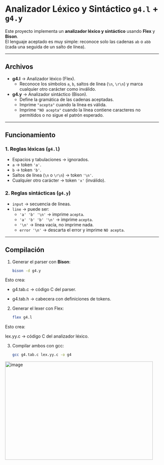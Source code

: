 # Analizador Léxico y Sintáctico `g4.l` + `g4.y`

Este proyecto implementa un **analizador léxico y sintáctico** usando **Flex** y **Bison**.  
El lenguaje aceptado es muy simple: reconoce solo las cadenas `ab` o `abb` (cada una seguida de un salto de línea).  

---

##  Archivos

- **g4.l** → Analizador léxico (Flex).
  - Reconoce los símbolos `a`, `b`, saltos de línea (`\n`, `\r\n`) y marca cualquier otro carácter como inválido.
- **g4.y** → Analizador sintáctico (Bison).
  - Define la gramática de las cadenas aceptadas.
  - Imprime `"acepta"` cuando la línea es válida.
  - Imprime `"NO acepta"` cuando la línea contiene caracteres no permitidos o no sigue el patrón esperado.

---

##  Funcionamiento

### 1. **Reglas léxicas (`g4.l`)**
- Espacios y tabulaciones → ignorados.  
- `a` → token `'a'`.  
- `b` → token `'b'`.  
- Saltos de línea (`\n` o `\r\n`) → token `'\n'`.  
- Cualquier otro carácter → token `'x'` (inválido).  

### 2. **Reglas sintácticas (`g4.y`)**
- `input` → secuencia de líneas.  
- `line` → puede ser:
  - `'a' 'b' '\n'` → imprime `acepta`.  
  - `'a' 'b' 'b' '\n'` → imprime `acepta`.  
  - `'\n'` → línea vacía, no imprime nada.  
  - `error '\n'` → descarta el error y imprime `NO acepta`.  

---

##  Compilación

1. Generar el parser con **Bison**:
   ```bash
   bison -d g4.y

Esto crea:
- g4.tab.c → código C del parser.

- g4.tab.h → cabecera con definiciones de tokens.

2. Generar el lexer con Flex:
   ```bash
   flex g4.l

Esto crea:

lex.yy.c → código C del analizador léxico.

3. Compilar ambos con gcc:
   ```bash
   gcc g4.tab.c lex.yy.c -o g4
<img width="484" height="321" alt="image" src="https://github.com/user-attachments/assets/058a2c9b-67a7-4624-a864-e9e6dc238ae4" />

   
